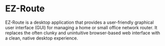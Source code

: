 # EZ-Route
EZ-Route is a desktop application that provides a user-friendly graphical user interface (GUI) for managing a home or small office network router. It replaces the often clunky and unintuitive browser-based web interface with a clean, native desktop experience.
